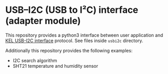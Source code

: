 # USB–I2C (USB to I²C) interface (adapter module)

This repository provides a python3 interface between user application and [KEL USB-I2C interface](http://kel.si/) protocol. See files inside `usbi2c` directory.

Additionally this repository provides the following examples:
* I2C search algorithm
* SHT21 temperature and humidity sensor
